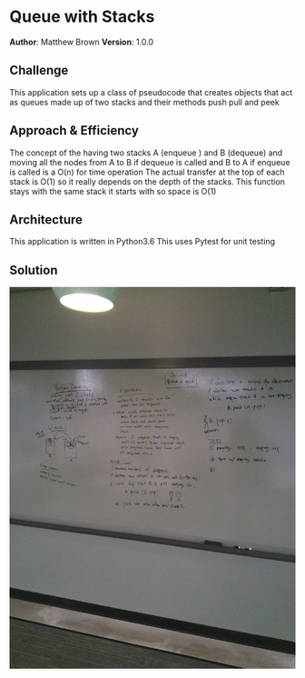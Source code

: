 # Queue with Stacks

**Author**: Matthew Brown
**Version**: 1.0.0

## Challenge
This application sets up a class of pseudocode that creates objects that act as queues made up of two stacks and their methods push pull and peek

## Approach & Efficiency
The concept of the having two stacks A (enqueue ) and B (dequeue) and moving all the nodes from A to B if dequeue is called and B to A if enqueue is called is a O(n) for time operation The actual transfer at the top of each stack is O(1) so it really depends on the depth of the stacks. This function stays with the same stack it starts with so space is O(1)

## Architecture
This application is written in Python3.6
This uses Pytest for unit testing

## Solution
![](../../assets/queue_with_stacks.jpg)
